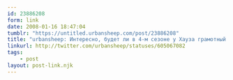```yaml
---
id: 23886208
form: link
date: 2008-01-16 18:47:04
tumblr: "https://untitled.urbansheep.com/post/23886208"
title: "urbansheep: Интересно, будет ли в 4-м сезоне у Хауза грамотный оппонент для споров? Который будет Хаузу говорить «О, ты уже шёл до идеи Ч? Отлично.»"
linkurl: http://twitter.com/urbansheep/statuses/605067082
tags:
    - post
layout: post-link.njk
---
```


